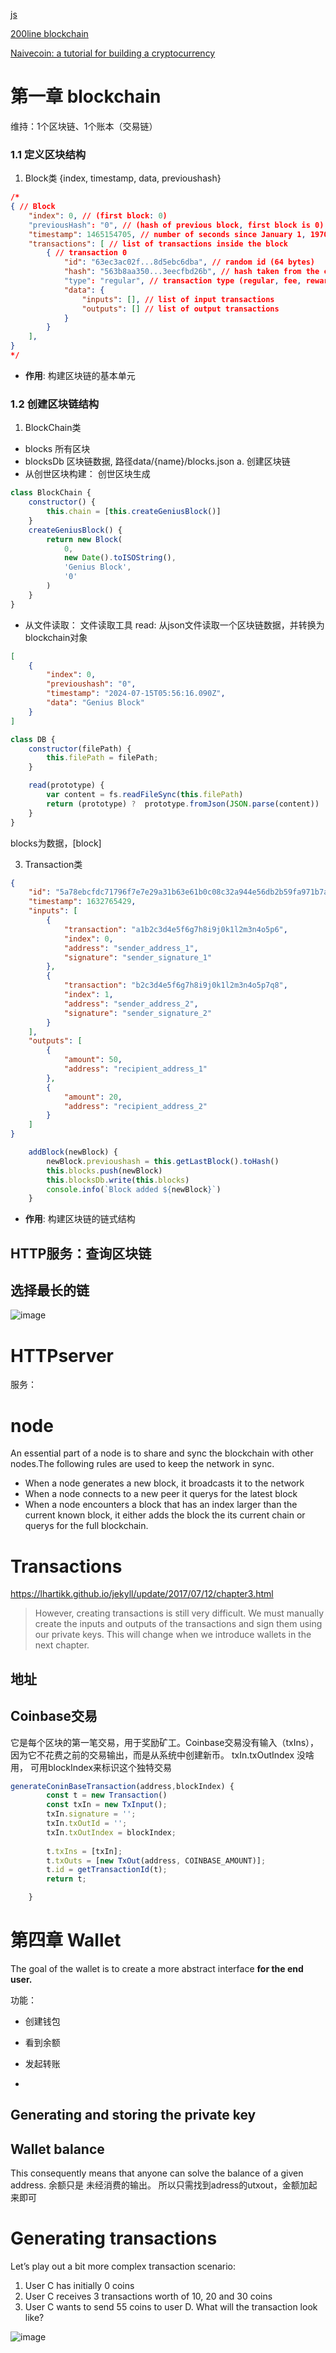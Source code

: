 [js](https://www.runoob.com/js/js-howto.html)

[200line blockchain](https://medium.com/@lhartikk/a-blockchain-in-200-lines-of-code-963cc1cc0e54#.dttbm9afr5)

[Naivecoin: a tutorial for building a cryptocurrency](https://lhartikk.github.io/)

[](https://github.com/conradoqg/naivecoin/tree/master)

# 第一章 blockchain
维持：1个区块链、1个账本（交易链）


### 1.1 定义区块结构
1. Block类 {index, timestamp, data, previoushash}
```json
/*
{ // Block
    "index": 0, // (first block: 0)
    "previousHash": "0", // (hash of previous block, first block is 0) (64 bytes)
    "timestamp": 1465154705, // number of seconds since January 1, 1970
    "transactions": [ // list of transactions inside the block
        { // transaction 0
            "id": "63ec3ac02f...8d5ebc6dba", // random id (64 bytes)
            "hash": "563b8aa350...3eecfbd26b", // hash taken from the contents of the transaction: sha256 (id + data) (64 bytes)
            "type": "regular", // transaction type (regular, fee, reward)
            "data": {
                "inputs": [], // list of input transactions
                "outputs": [] // list of output transactions
            }
        }
    ],
}
*/
```
- **作用**: 构建区块链的基本单元

### 1.2 创建区块链结构
1. BlockChain类
- blocks 所有区块
- blocksDb 区块链数据,  路径data/{name}/blocks.json
a. 创建区块链
- 从创世区块构建： 创世区块生成
```js
class BlockChain {
    constructor() {
        this.chain = [this.createGeniusBlock()]
    }
    createGeniusBlock() {
        return new Block(
            0,
            new Date().toISOString(),
            'Genius Block',
            '0'
        )
    }   
}
```
- 从文件读取：
 文件读取工具
 read: 从json文件读取一个区块链数据，并转换为blockchain对象

```json
[
    {
        "index": 0,
        "previoushash": "0",
        "timestamp": "2024-07-15T05:56:16.090Z",
        "data": "Genius Block"
    }
]
```


```js
class DB {
    constructor(filePath) {
        this.filePath = filePath;
    }

    read(prototype) {
        var content = fs.readFileSync(this.filePath)
        return (prototype) ?  prototype.fromJson(JSON.parse(content)) :JSON.parse(content);
    }
}
```
blocks为数据，[block] 

3. Transaction类
```json
{
    "id": "5a78ebcfdc71796f7e7e29a31b63e61b0c08c32a944e56db2b59fa971b7aa10f",
    "timestamp": 1632765429,
    "inputs": [
        {
            "transaction": "a1b2c3d4e5f6g7h8i9j0k1l2m3n4o5p6",
            "index": 0,
            "address": "sender_address_1",
            "signature": "sender_signature_1"
        },
        {
            "transaction": "b2c3d4e5f6g7h8i9j0k1l2m3n4o5p7q8",
            "index": 1,
            "address": "sender_address_2",
            "signature": "sender_signature_2"
        }
    ],
    "outputs": [
        {
            "amount": 50,
            "address": "recipient_address_1"
        },
        {
            "amount": 20,
            "address": "recipient_address_2"
        }
    ]
}
```




```javascript
    addBlock(newBlock) {
        newBlock.previoushash = this.getLastBlock().toHash()
        this.blocks.push(newBlock)
        this.blocksDb.write(this.blocks)
        console.info(`Block added ${newBlock}`)
    }
```

- **作用**: 构建区块链的链式结构

## HTTP服务：查询区块链

## 选择最长的链
![image](https://github.com/user-attachments/assets/97bbcd73-eaf2-4e5f-8b76-11f9c79abea7)

# HTTPserver
服务：

# node
An essential part of a node is to share and sync the blockchain with other nodes.The following rules are used to keep the network in sync.
- When a node generates a new block, it broadcasts it to the network
- When a node connects to a new peer it querys for the latest block
- When a node encounters a block that has an index larger than the current known block, it either adds the block the its current chain or querys for the full blockchain.

# Transactions
https://lhartikk.github.io/jekyll/update/2017/07/12/chapter3.html

> However, creating transactions is still very difficult. We must manually create the inputs and outputs of the transactions and sign them using our private keys. This will change when we introduce wallets in the next chapter.
## 地址

## Coinbase交易
它是每个区块的第一笔交易，用于奖励矿工。Coinbase交易没有输入（txIns），因为它不花费之前的交易输出，而是从系统中创建新币。
txIn.txOutIndex 没啥用， 可用blockIndex来标识这个独特交易
```js
generateConinBaseTransaction(address,blockIndex) {
        const t = new Transaction()
        const txIn = new TxInput();
        txIn.signature = '';
        txIn.txOutId = '';
        txIn.txOutIndex = blockIndex;
    
        t.txIns = [txIn];
        t.txOuts = [new TxOut(address, COINBASE_AMOUNT)];
        t.id = getTransactionId(t);
        return t;

    }
```
# 第四章 Wallet
The goal of the wallet is to create a more abstract interface **for the end user.**


功能：
- 创建钱包
- 看到余额
- 发起转账

- 
## Generating and storing the private key

## Wallet balance
This consequently means that anyone can solve the balance of a given address.
余额只是 未经消费的输出。 所以只需找到adress的utxout，金额加起来即可

# Generating transactions

Let’s play out a bit more complex transaction scenario:
1. User C has initially 0 coins
2. User C receives 3 transactions worth of 10, 20 and 30 coins
3. User C wants to send 55 coins to user D. What will the transaction look like?

![image](https://github.com/user-attachments/assets/fccecfa2-af3f-44be-a021-940f1b7b199c)



